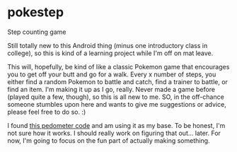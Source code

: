 # pokestep
Step counting game

Still totally new to this Android thing (minus one introductory class in college), so this is kind of a learning project while I'm off on mat leave.

This will, hopefully, be kind of like a classic Pokemon game that encourages you to get off your butt and go for a walk. Every x number of steps, you either find a random Pokemon to battle and catch, find a trainer to battle, or find an item. I'm making it up as I go, really. Never made a game before (played quite a few, though), so this is all new to me. SO, in the off-chance someone stumbles upon here and wants to give me suggestions or advice, please feel free to do so. :)

I found [this pedometer code](http://www.gadgetsaint.com/android/create-pedometer-step-counter-android/#.WNwdmxJ97fY) and am using it as my base. To be honest, I'm not sure how it works. I should really work on figuring that out... later. For now, I'm going to focus on the fun part of actually making something.